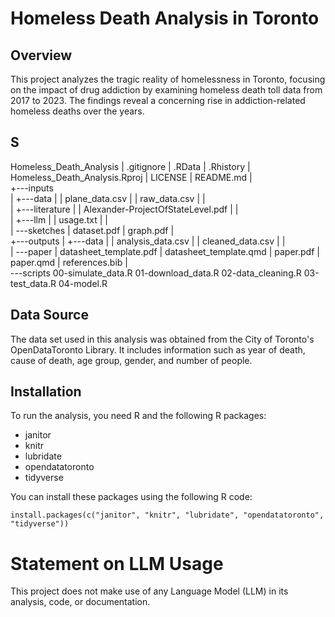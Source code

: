 # Homeless Death Analysis in Toronto

## Overview

This project analyzes the tragic reality of homelessness in Toronto, focusing on the impact of drug addiction by examining homeless death toll data from 2017 to 2023. The findings reveal a concerning rise in addiction-related homeless deaths over the years.

## S
Homeless_Death_Analysis
|   .gitignore
|   .RData
|   .Rhistory
|   Homeless_Death_Analysis.Rproj
|   LICENSE
|   README.md
|   
+---inputs  
|   +---data
|   |       plane_data.csv
|   |       raw_data.csv
|   |       
|   +---literature
|   |       Alexander-ProjectOfStateLevel.pdf
|   |       
|   +---llm
|   |       usage.txt
|   |       
|   \---sketches
|           dataset.pdf
|           graph.pdf
|           
+---outputs
|   +---data
|   |       analysis_data.csv
|   |       cleaned_data.csv
|   |       
|   \---paper
|           datasheet_template.pdf
|           datasheet_template.qmd
|           paper.pdf
|           paper.qmd
|           references.bib
|           
\---scripts
        00-simulate_data.R
        01-download_data.R
        02-data_cleaning.R
        03-test_data.R
        04-model.R

## Data Source

The data set used in this analysis was obtained from the City of Toronto's OpenDataToronto Library. It includes information such as year of death, cause of death, age group, gender, and number of people.

## Installation

To run the analysis, you need R and the following R packages:

- janitor
- knitr
- lubridate
- opendatatoronto
- tidyverse

You can install these packages using the following R code:

```{r}
install.packages(c("janitor", "knitr", "lubridate", "opendatatoronto", "tidyverse"))
```
# Statement on LLM Usage

This project does not make use of any Language Model (LLM) in its analysis, code, or documentation.